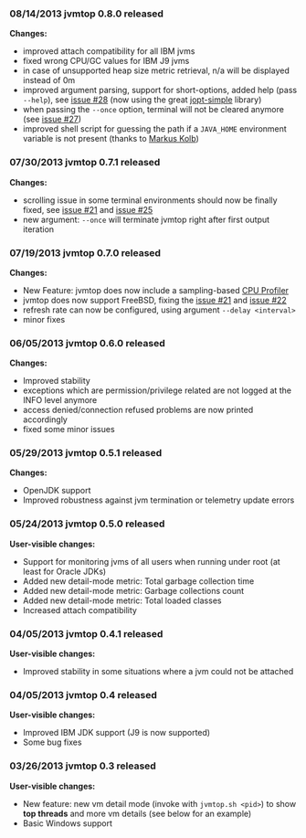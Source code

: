 ### 08/14/2013 jvmtop 0.8.0 released ###
**Changes:**
  * improved attach compatibility for all IBM jvms
  * fixed wrong CPU/GC values for IBM J9 jvms
  * in case of unsupported heap size metric retrieval, n/a will be displayed instead of 0m
  * improved argument parsing, support for short-options, added help (pass `--help`), see [issue #28](https://github.com/Patric-R/jvmtop/issues/28) (now using the great [jopt-simple](http://pholser.github.io/jopt-simple) library)
  * when passing the `--once` option, terminal will not be cleared anymore (see [issue #27](https://github.com/Patric-R/jvmtop/issues/27))
  * improved shell script for guessing the path if a `JAVA_HOME` environment variable is not present (thanks to [Markus Kolb](https://groups.google.com/forum/#!topic/jvmtop-discuss/KGg_WpL_yAU))

### 07/30/2013 jvmtop 0.7.1 released ###
**Changes:**
  * scrolling issue in some terminal environments should now be finally fixed, see [issue #21](https://github.com/Patric-R/jvmtop/issues/21) and [issue #25](https://github.com/Patric-R/jvmtop/issues/25)
  * new argument: `--once` will terminate jvmtop right after first output iteration

### 07/19/2013 jvmtop 0.7.0 released ###
**Changes:**
  * New Feature: jvmtop does now include a sampling-based [CPU Profiler](http://code.google.com/p/jvmtop/wiki/ConsoleProfiler)
  * jvmtop does now support FreeBSD, fixing the [issue #21](https://github.com/Patric-R/jvmtop/issues/21) and [issue #22](https://github.com/Patric-R/jvmtop/issues/22)
  * refresh rate can now be configured, using argument `--delay <interval>`
  * minor fixes

### 06/05/2013 jvmtop 0.6.0 released ###
**Changes:**
  * Improved stability
  * exceptions which are permission/privilege related are not logged at the INFO level anymore
  * access denied/connection refused problems are now printed accordingly
  * fixed some minor issues

### 05/29/2013 jvmtop 0.5.1 released ###
**Changes:**
  * OpenJDK support
  * Improved robustness against jvm termination or telemetry update errors

### 05/24/2013 jvmtop 0.5.0 released ###
**User-visible changes:**
  * Support for monitoring jvms of all users when running under root (at least for Oracle JDKs)
  * Added new detail-mode metric: Total garbage collection time
  * Added new detail-mode metric: Garbage collections count
  * Added new detail-mode metric: Total loaded classes
  * Increased attach compatibility

### 04/05/2013 jvmtop 0.4.1 released ###
**User-visible changes:**
  * Improved stability in some situations where a jvm could not be attached

### 04/05/2013 jvmtop 0.4 released ###
**User-visible changes:**
  * Improved IBM JDK support (J9 is now supported)
  * Some bug fixes

### 03/26/2013 jvmtop 0.3 released ###
**User-visible changes:**
  * New feature: new vm detail mode (invoke with `jvmtop.sh <pid>`) to show **top threads** and more vm details (see below for an example)
  * Basic Windows support
